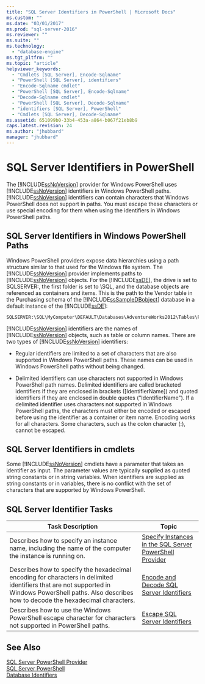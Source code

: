 ```yaml
---
title: "SQL Server Identifiers in PowerShell | Microsoft Docs"
ms.custom: ""
ms.date: "03/01/2017"
ms.prod: "sql-server-2016"
ms.reviewer: ""
ms.suite: ""
ms.technology: 
  - "database-engine"
ms.tgt_pltfrm: ""
ms.topic: "article"
helpviewer_keywords: 
  - "Cmdlets [SQL Server], Encode-Sqlname"
  - "PowerShell [SQL Server], identifiers"
  - "Encode-Sqlname cmdlet"
  - "PowerShell [SQL Server], Encode-Sqlname"
  - "Decode-Sqlname cmdlet"
  - "PowerShell [SQL Server], Decode-Sqlname"
  - "identifiers [SQL Server], PowerShell"
  - "Cmdlets [SQL Server], Decode-Sqlname"
ms.assetid: 651099b0-33b4-453a-a864-b067f21eb8b9
caps.latest.revision: 24
ms.author: "jhubbard"
manager: "jhubbard"
---
```

# SQL Server Identifiers in PowerShell
  The [!INCLUDE[ssNoVersion](../../a9notintoc/includes/ssnoversion-md.md)] provider for Windows PowerShell uses [!INCLUDE[ssNoVersion](../../a9notintoc/includes/ssnoversion-md.md)] identifiers in Windows PowerShell paths. [!INCLUDE[ssNoVersion](../../a9notintoc/includes/ssnoversion-md.md)] identifiers can contain characters that Windows PowerShell does not support in paths. You must escape these characters or use special encoding for them when using the identifiers in Windows PowerShell paths.  
  
## SQL Server Identifiers in Windows PowerShell Paths  
 Windows PowerShell providers expose data hierarchies using a path structure similar to that used for the Windows file system. The [!INCLUDE[ssNoVersion](../../a9notintoc/includes/ssnoversion-md.md)] provider implements paths to [!INCLUDE[ssNoVersion](../../a9notintoc/includes/ssnoversion-md.md)] objects. For the [!INCLUDE[ssDE](../../a9notintoc/includes/ssde-md.md)], the drive is set to SQLSERVER:, the first folder is set to \SQL, and the database objects are referenced as containers and items. This is the path to the Vendor table in the Purchasing schema of the [!INCLUDE[ssSampleDBobject](../../a9retired/includes/sssampledbobject-md.md)] database in a default instance of the [!INCLUDE[ssDE](../../a9notintoc/includes/ssde-md.md)]:  
  
```  
SQLSERVER:\SQL\MyComputer\DEFAULT\Databases\AdventureWorks2012\Tables\Purchasing.Vendor  
```  
  
 [!INCLUDE[ssNoVersion](../../a9notintoc/includes/ssnoversion-md.md)] identifiers are the names of [!INCLUDE[ssNoVersion](../../a9notintoc/includes/ssnoversion-md.md)] objects, such as table or column names. There are two types of [!INCLUDE[ssNoVersion](../../a9notintoc/includes/ssnoversion-md.md)] identifiers:  
  
-   Regular identifiers are limited to a set of characters that are also supported in Windows PowerShell paths. These names can be used in Windows PowerShell paths without being changed.  
  
-   Delimited identifiers can use characters not supported in Windows PowerShell path names. Delimited identifiers are called bracketed identifiers if they are enclosed in brackets ([IdentifierName]) and quoted identifiers if they are enclosed in double quotes ("IdentifierName"). If a delimited identifier uses characters not supported in Windows PowerShell paths, the characters must either be encoded or escaped before using the identifier as a container or item name. Encoding works for all characters. Some characters, such as the colon character (:), cannot be escaped.  
  
## SQL Server Identifiers in cmdlets  
 Some [!INCLUDE[ssNoVersion](../../a9notintoc/includes/ssnoversion-md.md)] cmdlets have a parameter that takes an identifier as input. The parameter values are typically supplied as quoted string constants or in string variables. When identifiers are supplied as string constants or in variables, there is no conflict with the set of characters that are supported by Windows PowerShell.  
  
## SQL Server Identifier Tasks  
  
|Task Description|Topic|  
|----------------------|-----------|  
|Describes how to specify an instance name, including the name of the computer the instance is running on.|[Specify Instances in the SQL Server PowerShell Provider](../../relational-databases/scripting/specify-instances-in-the-sql-server-powershell-provider.md)|  
|Describes how to specify the hexadecimal encoding for characters in delimited identifiers that are not supported in Windows PowerShell paths. Also describes how to decode the hexadecimal characters.|[Encode and Decode SQL Server Identifiers](../../relational-databases/scripting/encode-and-decode-sql-server-identifiers.md)|  
|Describes how to use the Windows PowerShell escape character for characters not supported in PowerShell paths.|[Escape SQL Server Identifiers](../../relational-databases/scripting/escape-sql-server-identifiers.md)|  
  
## See Also  
 [SQL Server PowerShell Provider](../../relational-databases/scripting/sql-server-powershell-provider.md)   
 [SQL Server PowerShell](../../relational-databases/scripting/sql-server-powershell.md)   
 [Database Identifiers](../../relational-databases/databases/database-identifiers.md)  
  
  